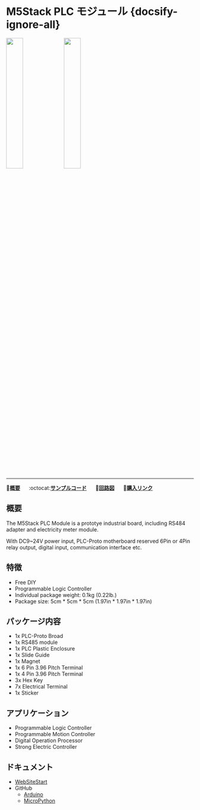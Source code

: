 # M5Stack PLC モジュール {docsify-ignore-all}

<img src="assets/img/product_pics/module/module_plc_01.png" width="30%" height="30%"> <img src="assets/img/product_pics/module/module_plc_02.png" width="30%" height="30%">

***

:memo:**[概要](#概要)**&nbsp;&nbsp;&nbsp;&nbsp;&nbsp;&nbsp;:octocat:**[サンプルコード](#サンプルコード)**&nbsp;&nbsp;&nbsp;&nbsp;&nbsp;&nbsp;:electric_plug:**[回路図](#回路図)**&nbsp;&nbsp;&nbsp;&nbsp;&nbsp;&nbsp;🛒**[購入リンク](https://www.aliexpress.com/store/product/M5Stack-PLC-Proto-Industrial-Board-Module-Contains-RS485-ACS712-5B-Programmable-Logic-Controller-Relay-with-Magnet/3226069_32874916056.html?spm=2114.12010615.8148356.2.4c5b68a1WZ8sjd)**

## 概要

The M5Stack PLC Module is a prototye industrial board, including RS484
adapter and electricity meter module.

With DC9~24V power input, PLC-Proto motherboard reserved 6Pin or 4Pin
relay output, digital input, communication interface etc.

## 特徴

- Free DIY
- Programmable Logic Controller
- Individual package weight: 0.1kg (0.22lb.)
- Package size: 5cm \* 5cm \* 5cm (1.97in \* 1.97in \* 1.97in)

## パッケージ内容

- 1x PLC-Proto Broad
- 1x RS485 module
- 1x PLC Plastic Enclosure
- 1x Slide Guide
- 1x Magnet
- 1x 6 Pin 3.96 Pitch Terminal
- 1x 4 Pin 3.96 Pitch Terminal
- 3x Hex Key
- 7x Electrical Terminal
- 1x Sticker

## アプリケーション

- Programmable Logic Controller
- Programmable Motion Controller
- Digital Operation Processor
- Strong Electric Controller

## ドキュメント

- [WebSiteStart](https://m5stack.com)
- GitHub
  - [Arduino](https://github.com/m5stack/M5Stack)
  - [MicroPython]()
